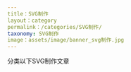 ```yaml
---
title：SVG制作
layout：category
permalink：/categories/SVG制作/
taxonomy: SVG制作
image：assets/image/banner_svg制作.jpg
---
```



分类以下SVG制作文章